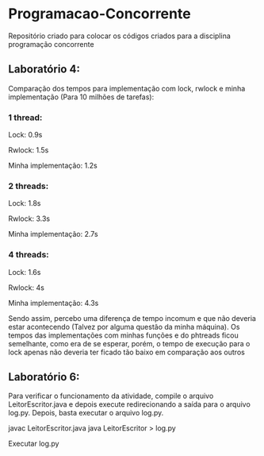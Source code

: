 # Programacao-Concorrente
Repositório criado para colocar os códigos criados para a disciplina programação concorrente

## Laboratório 4:
Comparação dos tempos para implementação com lock, rwlock e minha implementação (Para 10 milhões de tarefas):

### 1 thread:
Lock:                   0.9s

Rwlock:                 1.5s

Minha implementação:    1.2s

### 2 threads:
Lock:                   1.8s

Rwlock:                 3.3s

Minha implementação:    2.7s

### 4 threads:
Lock:                   1.6s

Rwlock:                 4s

Minha implementação:    4.3s



Sendo assim, percebo uma diferença de tempo incomum e que não deveria estar acontecendo (Talvez por alguma questão da minha máquina).
Os tempos das implementações com minhas funções e do phtreads ficou semelhante, como era de se esperar, porém, o tempo de execução para o
lock apenas não deveria ter ficado tão baixo em comparação aos outros

## Laboratório 6:

Para verificar o funcionamento da atividade, compile o arquivo LeitorEscritor.java e depois execute redirecionando a saída para o arquivo log.py. Depois, basta executar o arquivo log.py.

javac LeitorEscritor.java
java LeitorEscritor > log.py

Executar log.py